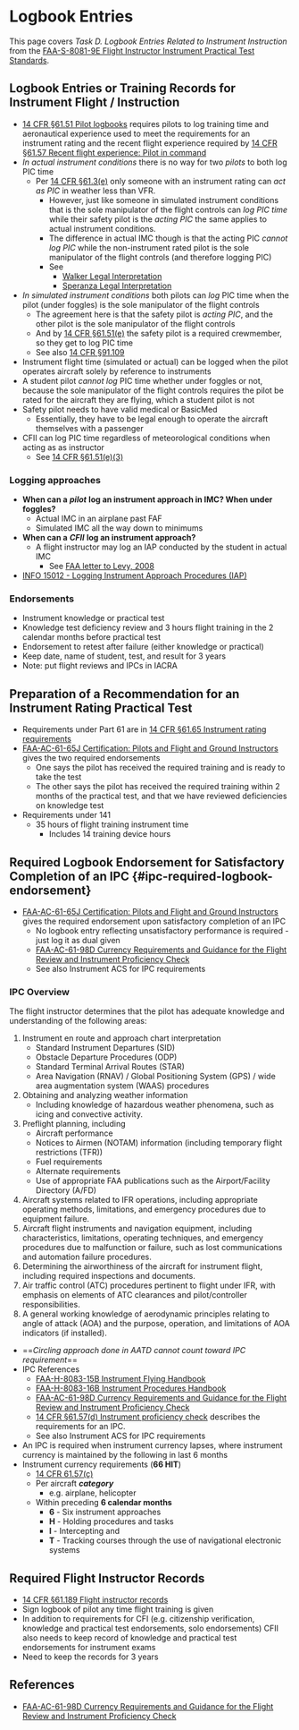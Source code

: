 # Logbook Entries

This page covers *Task D. Logbook Entries Related to Instrument Instruction* from the [FAA-S-8081-9E Flight Instructor Instrument Practical Test Standards](https://www.faa.gov/training_testing/testing/acs/cfi_instrument_pts_9.pdf).

## Logbook Entries or Training Records for Instrument Flight / Instruction

* [14 CFR &sect;61.51 Pilot logbooks](https://www.ecfr.gov/current/title-14/chapter-I/subchapter-D/part-61/subpart-A/section-61.51) requires pilots to log training time and aeronautical experience used to meet the requirements for an instrument rating and the recent flight experience required by [14 CFR &sect;61.57 Recent flight experience: Pilot in command](https://www.ecfr.gov/current/title-14/chapter-I/subchapter-D/part-61/subpart-A/section-61.57)
* *In actual instrument conditions* there is no way for two *pilots* to both log PIC time
  * Per [14 CFR &sect;61.3(e)](https://www.ecfr.gov/current/title-14/chapter-I/subchapter-D/part-61/subpart-A/section-61.3#p-61.3(e)) only someone with an instrument rating can *act as PIC* in weather less than VFR.
    * However, just like someone in simulated instrument conditions that is the sole manipulator of the flight controls can *log PIC time* while their safety pilot is the *acting PIC* the same applies to actual instrument conditions.
    * The difference in actual IMC though is that the acting PIC *cannot log PIC* while the non-instrument rated pilot is the sole manipulator of the flight controls (and therefore logging PIC)
    * See
      * [Walker Legal Interpretation](https://www.faa.gov/about/office_org/headquarters_offices/agc/practice_areas/regulations/interpretations/Data/interps/2011/Walker_2011_Legal_Interpretation.pdf)
      * [Speranza Legal Interpretation](https://www.faa.gov/about/office_org/headquarters_offices/agc/practice_areas/regulations/interpretations/Data/interps/2009/Speranza_2009_Legal_Interpretation.pdf)
* *In simulated instrument conditions* both pilots can *log* PIC time when the pilot (under foggles) is the sole manipulator of the flight controls
  * The agreement here is that the safety pilot is *acting PIC*, and the other pilot is the sole manipulator of the flight controls
  * And by [14 CFR &sect;61.51(e)](https://www.ecfr.gov/current/title-14/chapter-I/subchapter-D/part-61/subpart-A/section-61.51#p-61.51(e)) the safety pilot is a required crewmember, so they get to log PIC time
  * See also [14 CFR &sect;91.109](https://www.ecfr.gov/current/title-14/chapter-I/subchapter-F/part-91/subpart-B/subject-group-ECFRe4c59b5f5506932/section-91.109)
* Instrument flight time (simulated or actual) can be logged when the pilot operates aircraft solely by reference to instruments
* A student pilot *cannot log* PIC time whether under foggles or not, because the sole manipulator of the flight controls requires the pilot be rated for the aircraft they are flying, which a student pilot is not
* Safety pilot needs to have valid medical or BasicMed
  * Essentially, they have to be legal enough to operate the aircraft themselves with a passenger
* CFII can log PIC time regardless of meteorological conditions when acting as as instructor
  * See [14 CFR &sect;61.51(e)(3)](https://www.ecfr.gov/current/title-14/chapter-I/subchapter-D/part-61/subpart-A/section-61.51#p-61.51(e)(3))

### Logging approaches

* **When can a** ***pilot*** **log an instrument approach in IMC? When under foggles?**
  * Actual IMC in an airplane past FAF
  * Simulated IMC all the way down to minimums
* **When can a** ***CFII*** **log an instrument approach?**
  * A flight instructor may log an IAP conducted by the student in actual IMC
    * See [FAA letter to Levy, 2008](https://www.faa.gov/media/14926)
* [INFO 15012 - Logging Instrument Approach Procedures (IAP)](https://www.faa.gov/sites/faa.gov/files/pilots/training/firc/InFO15012.pdf)

### Endorsements

* Instrument knowledge or practical test
* Knowledge test deficiency review and 3 hours flight training in the 2 calendar months before practical test
* Endorsement to retest after failure (either knowledge or practical)
* Keep date, name of student, test, and result for 3 years
* Note: put flight reviews and IPCs in IACRA

## Preparation of a Recommendation for an Instrument Rating Practical Test

* Requirements under Part 61 are in [14 CFR &sect;61.65 Instrument rating requirements](https://www.ecfr.gov/current/title-14/chapter-I/subchapter-D/part-61/subpart-B/section-61.65)
* [FAA-AC-61-65J Certification: Pilots and Flight and Ground Instructors](https://www.faa.gov/regulations_policies/advisory_circulars/index.cfm/go/document.information/documentID/1043278) gives the two required endorsements
  * One says the pilot has received the required training and is ready to take the test
  * The other says the pilot has received the required training within 2 months of the practical test, and that we have reviewed deficiencies on knowledge test
* Requirements under 141
  * 35 hours of flight training instrument time
    * Includes 14 training device hours

## Required Logbook Endorsement for Satisfactory Completion of an IPC {#ipc-required-logbook-endorsement}

* [FAA-AC-61-65J Certification: Pilots and Flight and Ground Instructors](https://www.faa.gov/regulations_policies/advisory_circulars/index.cfm/go/document.information/documentID/1043278) gives the required endorsement upon satisfactory completion of an IPC
  * No logbook entry reflecting unsatisfactory performance is required - just log it as dual given
  * [FAA-AC-61-98D Currency Requirements and Guidance for the Flight Review and Instrument Proficiency Check](https://www.faa.gov/regulations_policies/advisory_circulars/index.cfm/go/document.information/documentid/1033391)
  * See also Instrument ACS for IPC requirements

### IPC Overview

The flight instructor determines that the pilot has adequate knowledge and understanding of the following areas:

1. Instrument en route and approach chart interpretation
    * Standard Instrument Departures (SID)
    * Obstacle Departure Procedures (ODP)
    * Standard Terminal Arrival Routes (STAR)
    * Area Navigation (RNAV) / Global Positioning System (GPS) / wide area augmentation system (WAAS) procedures
2. Obtaining and analyzing weather information
    * Including knowledge of hazardous weather phenomena, such as icing and convective activity.
3. Preflight planning, including
    * Aircraft performance
    * Notices to Airmen (NOTAM) information (including temporary flight restrictions (TFR))
    * Fuel requirements
    * Alternate requirements
    * Use of appropriate FAA publications such as the Airport/Facility Directory (A/FD)
4. Aircraft systems related to IFR operations, including appropriate operating methods, limitations, and emergency procedures due to equipment failure.
5. Aircraft flight instruments and navigation equipment, including characteristics, limitations, operating techniques, and emergency procedures due to malfunction or failure, such as lost communications and automation failure procedures.
6. Determining the airworthiness of the aircraft for instrument flight, including required inspections and documents.
7. Air traffic control (ATC) procedures pertinent to flight under IFR, with emphasis on elements of ATC clearances and pilot/controller responsibilities.
8. A general working knowledge of aerodynamic principles relating to angle of attack (AOA) and the purpose, operation, and limitations of AOA indicators (if installed).

* ==*Circling approach done in AATD cannot count toward IPC requirement*==
* IPC References
  * [FAA-H-8083-15B Instrument Flying Handbook](https://www.faa.gov/sites/faa.gov/files/regulations_policies/handbooks_manuals/aviation/FAA-H-8083-15B.pdf)
  * [FAA-H-8083-16B Instrument Procedures Handbook](https://www.faa.gov/regulations_policies/handbooks_manuals/aviation/instrument_procedures_handbook)
  * [FAA-AC-61-98D Currency Requirements and Guidance for the Flight Review and Instrument Proficiency Check](https://www.faa.gov/regulations_policies/advisory_circulars/index.cfm/go/document.information/documentid/1033391)
  * [14 CFR &sect;61.57(d) Instrument proficiency check](https://www.ecfr.gov/current/title-14/chapter-I/subchapter-D/part-61/subpart-A/section-61.57#p-61.57(d)) describes the requirements for an IPC.
  * See also Instrument ACS for IPC requirements
* An IPC is required when instrument currency lapses, where instrument currency is maintained by the following in last 6 months
* Instrument currency requirements (**66 HIT**)
  * [14 CFR 61.57(c)](https://www.ecfr.gov/current/title-14/chapter-I/subchapter-D/part-61/subpart-A/section-61.57#p-61.57(c))
  * Per aircraft ***category***
    * e.g. airplane, helicopter
  * Within preceding **6 calendar months**
    * **6** - Six instrument approaches
    * **H** - Holding procedures and tasks
    * **I** - Intercepting and
    * **T** - Tracking courses through the use of navigational electronic systems

## Required Flight Instructor Records

* [14 CFR &sect;61.189 Flight instructor records](https://www.ecfr.gov/current/title-14/chapter-I/subchapter-D/part-61/subpart-H/section-61.189)
* Sign logbook of pilot any time flight training is given
* In addition to requirements for CFI (e.g. citizenship verification, knowledge and practical test endorsements, solo endorsements) CFII also needs to keep record of knowledge and practical test endorsements for instrument exams
* Need to keep the records for 3 years

## References

* [FAA-AC-61-98D Currency Requirements and Guidance for the Flight Review and Instrument Proficiency Check](https://www.faa.gov/regulations_policies/advisory_circulars/index.cfm/go/document.information/documentid/1033391)
